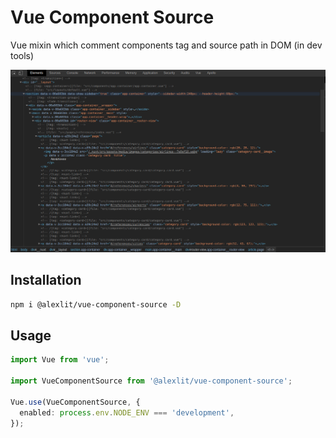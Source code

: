 # Vue Component Source

Vue mixin which comment components tag and source path in DOM (in dev tools)

![banner](https://raw.githubusercontent.com/alex-lit/vue-component-source/master/public/screenshot.png)

## Installation

```bash
npm i @alexlit/vue-component-source -D
```

## Usage

```ts
import Vue from 'vue';

import VueComponentSource from '@alexlit/vue-component-source';

Vue.use(VueComponentSource, {
  enabled: process.env.NODE_ENV === 'development',
});
```
